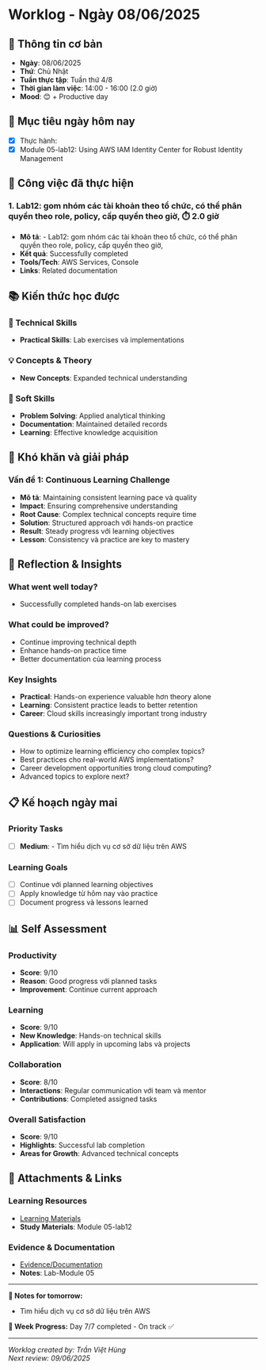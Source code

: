# Worklog - Ngày 08/06/2025

## 📅 Thông tin cơ bản
- **Ngày**: 08/06/2025
- **Thứ**: Chủ Nhật
- **Tuần thực tập**: Tuần thứ 4/8
- **Thời gian làm việc**: 14:00 - 16:00 (2.0 giờ)
- **Mood**: 😊 + Productive day

## 🎯 Mục tiêu ngày hôm nay
- [x] Thực hành:
- [x] Module 05-lab12: Using AWS IAM Identity Center for Robust Identity Management

## 💼 Công việc đã thực hiện

### 1. Lab12: gom nhóm các tài khoản theo tổ chức, có thể phân quyền theo role, policy, cấp quyền theo giờ, ⏱️ 2.0 giờ
- **Mô tả**: - Lab12: gom nhóm các tài khoản theo tổ chức, có thể phân quyền theo role, policy, cấp quyền theo giờ,
- **Kết quả**: Successfully completed
- **Tools/Tech**: AWS Services, Console
- **Links**: Related documentation

## 📚 Kiến thức học được

### 🔧 Technical Skills
- **Practical Skills**: Lab exercises và implementations

### 💡 Concepts & Theory
- **New Concepts**: Expanded technical understanding

### 🤝 Soft Skills
- **Problem Solving**: Applied analytical thinking
- **Documentation**: Maintained detailed records
- **Learning**: Effective knowledge acquisition

## 🚧 Khó khăn và giải pháp

### Vấn đề 1: Continuous Learning Challenge
- **Mô tả**: Maintaining consistent learning pace và quality
- **Impact**: Ensuring comprehensive understanding
- **Root Cause**: Complex technical concepts require time
- **Solution**: Structured approach với hands-on practice
- **Result**: Steady progress với learning objectives
- **Lesson**: Consistency và practice are key to mastery

## 💭 Reflection & Insights

### What went well today?
- Successfully completed hands-on lab exercises

### What could be improved?
- Continue improving technical depth
- Enhance hands-on practice time
- Better documentation của learning process

### Key Insights
- **Practical**: Hands-on experience valuable hơn theory alone
- **Learning**: Consistent practice leads to better retention
- **Career**: Cloud skills increasingly important trong industry

### Questions & Curiosities
- How to optimize learning efficiency cho complex topics?
- Best practices cho real-world AWS implementations?
- Career development opportunities trong cloud computing?
- Advanced topics to explore next?

## 📋 Kế hoạch ngày mai

### Priority Tasks
- [ ] **Medium**: - Tìm hiểu dịch vụ cơ sở dữ liệu trên AWS

### Learning Goals
- [ ] Continue với planned learning objectives
- [ ] Apply knowledge từ hôm nay vào practice
- [ ] Document progress và lessons learned

## 📊 Self Assessment

### Productivity
- **Score**: 9/10
- **Reason**: Good progress với planned tasks
- **Improvement**: Continue current approach

### Learning
- **Score**: 9/10
- **New Knowledge**: Hands-on technical skills
- **Application**: Will apply in upcoming labs và projects

### Collaboration
- **Score**: 8/10
- **Interactions**: Regular communication với team và mentor
- **Contributions**: Completed assigned tasks

### Overall Satisfaction
- **Score**: 9/10
- **Highlights**: Successful lab completion
- **Areas for Growth**: Advanced technical concepts

## 📎 Attachments & Links

### Learning Resources
- [Learning Materials](https://000012.awsstudygroup.com/)
- **Study Materials**: Module 05-lab12
### Evidence & Documentation
- [Evidence/Documentation](https://docs.google.com/document/d/1-sy_3oPbKRsSf_0zFQ2-mYJoIQjmMgxkPoXak299rK0/edit?usp=sharing)
- **Notes**: Lab-Module 05

---

**📝 Notes for tomorrow:**
- Tìm hiểu dịch vụ cơ sở dữ liệu trên AWS

**🎯 Week Progress:**
Day 7/7 completed - On track ✅

---
*Worklog created by: Trần Việt Hùng*  
*Next review: 09/06/2025*